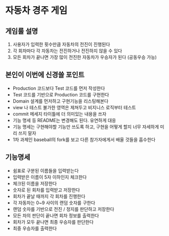 # 자동차 경주 게임

## 게임룰 설명 
1. 사용자가 입력한 횟수만큼 자동차의 전진이 진행된다
2. 각 회차마다 각 자동차는 전진하거나 전진하지 않을 수 있다
3. 모든 회차가 끝나면 가장 많이 전진한 자동차가 우승자가 된다 (공동우승 가능)

## 본인이 이번에 신경쓸 포인트  
- Production 코드보다 Test 코드를 먼저 작성한다 
- Test 코드를 기반으로 Production 코드를 구현한다
- Domain 설계를 먼저하고 구현기능을 리스팅해본다 
- view 나 테스트 불가한 영역은 제쳐두고 비지니스 로직부터 테스트
- commit 메세지 타이틀에 더 의미있는 내용을 쓰자 
- 기능 명세 등 README는 변경해도 된다. 유연하게 대응
- 기능 명세는 구현해야할 기능만 쓰도록 하고, 구현을 어떻게 할지 너무 자세하게 미리 쓰지 말자 
- 1차 과제인 baseball의 fork를 보고 다른 참가자에게서 배울 것들을 흡수한다

## 기능명세
- 쉼표로 구분된 이름들을 입력받는다
- 입력받은 이름이 5자 이하인지 체크한다
- 체크된 이름을 저장한다
- 숫자로 된 회차를 입력받고 저장한다
- 회차가 끝날 때까지 각 회차를 진행한다
- 각 자동차는 0~9 사이의 랜덤 숫자를 구한다
- 랜덤 숫자를 기반으로 전진 / 정지를 판단하고 저장한다 
- 모든 차의 판단이 끝나면 회차 정보를 출력한다
- 회차가 모두 끝나면 최종 우승자를 판단한다 
- 최중 우승자를 출력한다 
